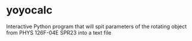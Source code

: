 # yoyocalc
Interactive Python program that will spit parameters of the rotating object from PHYS 126F-04E SPR23 into a text file
